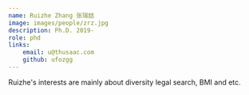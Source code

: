 ```yaml
---
name: Ruizhe Zhang 张瑞喆
image: images/people/zrz.jpg  
description: Ph.D. 2019-  
role: phd  
links:  
    email: u@thusaac.com  
    github: ufozgg  
---
```



Ruizhe's interests are mainly about diversity legal search, BMI and etc.